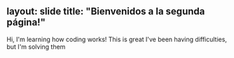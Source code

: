 layout: slide
title: "Bienvenidos a la segunda página!"
---
Hi, I'm learning how coding works!
This is great
I've been having difficulties, but I'm solving them
